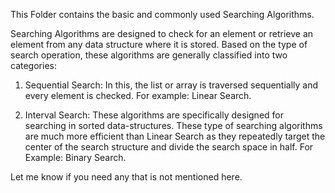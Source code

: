 This Folder contains the basic and commonly used Searching Algorithms.

Searching Algorithms are designed to check for an element or retrieve an element from any data structure where it is stored. Based on the type of search operation, these algorithms are generally classified into two categories:

  1. Sequential Search: In this, the list or array is traversed sequentially and every element is checked. For example: Linear Search.

  2. Interval Search: These algorithms are specifically designed for searching in sorted data-structures. These type of searching algorithms are much more efficient than Linear Search as they repeatedly target the center of the search structure and divide the search space in half. For Example: Binary Search.


Let me know if you need any that is not mentioned here.
